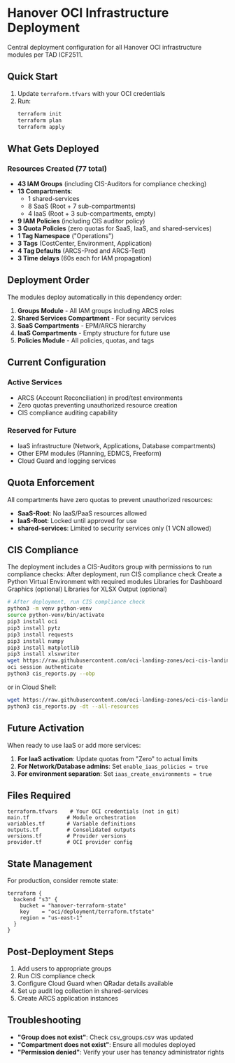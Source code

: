 # Hanover OCI Infrastructure Deployment

Central deployment configuration for all Hanover OCI infrastructure modules per TAD ICF2511.

## Quick Start

1. Update `terraform.tfvars` with your OCI credentials
2. Run:
   ```bash
   terraform init
   terraform plan
   terraform apply
   ```

## What Gets Deployed

### Resources Created (77 total)
- **43 IAM Groups** (including CIS-Auditors for compliance checking)
- **13 Compartments**:
  - 1 shared-services
  - 8 SaaS (Root + 7 sub-compartments)
  - 4 IaaS (Root + 3 sub-compartments, empty)
- **9 IAM Policies** (including CIS auditor policy)
- **3 Quota Policies** (zero quotas for SaaS, IaaS, and shared-services)
- **1 Tag Namespace** ("Operations")
- **3 Tags** (CostCenter, Environment, Application)
- **4 Tag Defaults** (ARCS-Prod and ARCS-Test)
- **3 Time delays** (60s each for IAM propagation)

## Deployment Order

The modules deploy automatically in this dependency order:
1. **Groups Module** - All IAM groups including ARCS roles
2. **Shared Services Compartment** - For security services
3. **SaaS Compartments** - EPM/ARCS hierarchy
4. **IaaS Compartments** - Empty structure for future use
5. **Policies Module** - All policies, quotas, and tags

## Current Configuration

### Active Services
- ARCS (Account Reconciliation) in prod/test environments
- Zero quotas preventing unauthorized resource creation
- CIS compliance auditing capability

### Reserved for Future
- IaaS infrastructure (Network, Applications, Database compartments)
- Other EPM modules (Planning, EDMCS, Freeform)
- Cloud Guard and logging services

## Quota Enforcement

All compartments have zero quotas to prevent unauthorized resources:
- **SaaS-Root**: No IaaS/PaaS resources allowed
- **IaaS-Root**: Locked until approved for use
- **shared-services**: Limited to security services only (1 VCN allowed)

## CIS Compliance

The deployment includes a CIS-Auditors group with permissions to run compliance checks:
After deployment, run CIS compliance check
Create a Python Virtual Environment with required modules
Libraries for Dashboard Graphics (optional)
Libraries for XLSX Output (optional)
```bash
# After deployment, run CIS compliance check
python3 -m venv python-venv
source python-venv/bin/activate
pip3 install oci
pip3 install pytz
pip3 install requests
pip3 install numpy
pip3 install matplotlib
pip3 install xlsxwriter
wget https://raw.githubusercontent.com/oci-landing-zones/oci-cis-landingzone-quickstart/main/scripts/cis_reports.py
oci session authenticate
python3 cis_reports.py --obp
```
or in Cloud Shell: 
```bash
wget https://raw.githubusercontent.com/oci-landing-zones/oci-cis-landingzone-quickstart/main/scripts/cis_reports.py
python3 cis_reports.py -dt --all-resources
```

## Future Activation

When ready to use IaaS or add more services:

1. **For IaaS activation**: Update quotas from "Zero" to actual limits
2. **For Network/Database admins**: Set `enable_iaas_policies = true`
3. **For environment separation**: Set `iaas_create_environments = true`

## Files Required

```
terraform.tfvars    # Your OCI credentials (not in git)
main.tf            # Module orchestration
variables.tf       # Variable definitions
outputs.tf         # Consolidated outputs
versions.tf        # Provider versions
provider.tf        # OCI provider config
```

## State Management

For production, consider remote state:
```hcl
terraform {
  backend "s3" {
    bucket = "hanover-terraform-state"
    key    = "oci/deployment/terraform.tfstate"
    region = "us-east-1"
  }
}
```

## Post-Deployment Steps

1. Add users to appropriate groups
2. Run CIS compliance check
3. Configure Cloud Guard when QRadar details available
4. Set up audit log collection in shared-services
5. Create ARCS application instances

## Troubleshooting

- **"Group does not exist"**: Check csv_groups.csv was updated
- **"Compartment does not exist"**: Ensure all modules deployed
- **"Permission denied"**: Verify your user has tenancy administrator rights